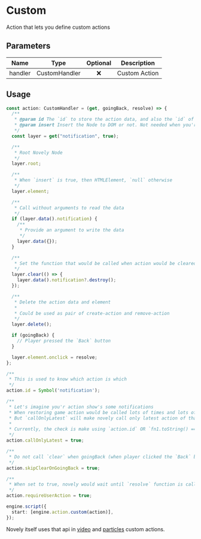 # Custom

Action that lets you define custom actions

## Parameters

|  Name   |     Type      | Optional |  Description  |
| :-----: | :-----------: | :------: | :-----------: |
| handler | CustomHandler |    ❌    | Custom Action |

## Usage

```ts
const action: CustomHandler = (get, goingBack, resolve) => {
  /**
   * @param id The `id` to store the action data, and also the `id` of a Node if it is inserted into the DOM
   * @param insert Insert the Node to DOM or not. Not needed when you'r action does not render something
   */
  const layer = get("notification", true);

  /**
   * Root Novely Node
   */
  layer.root;

  /**
   * When `insert` is true, then HTMLElement, `null` otherwise
   */
  layer.element;

  /**
   * Call without arguments to read the data
   */
  if (layer.data().notification) {
    /**
     * Provide an argument to write the data
     */
    layer.data({});
  }

  /**
   * Set the function that would be called when action would be cleared
   */
  layer.clear(() => {
    layer.data().notification?.destroy();
  });

  /**
   * Delete the action data and element
   *
   * Could be used as pair of create-action and remove-action
   */
  layer.delete();

  if (goingBack) {
    // Player pressed the `Back` button
  }

  layer.element.onclick = resolve;
};

/**
 * This is used to know which action is which
 */
action.id = Symbol('notification');

/**
 * Let's imagine you'r action show's some notifications
 * When restoring game action would be called lots of times and lots of notifications will be shown
 * But `callOnlyLatest` will make novely call only latest action of that type.
 *
 * Currently, the check is make using `action.id` OR `fn1.toString() === fn2.toString()`
 */
action.callOnlyLatest = true;

/**
 * Do not call `clear` when goingBack (when player clicked the `Back` button)
 */
action.skipClearOnGoingBack = true;

/**
 * When set to true, novely would wait until `resolve` function is called
 */
action.requireUserAction = true;

engine.script({
  start: [engine.action.custom(action)],
});
```

Novely itself uses that api in [video](https://github.com/yhdgms1/novely/tree/main/packages/video) and [particles](https://github.com/yhdgms1/novely/tree/main/packages/particles) custom actions.
